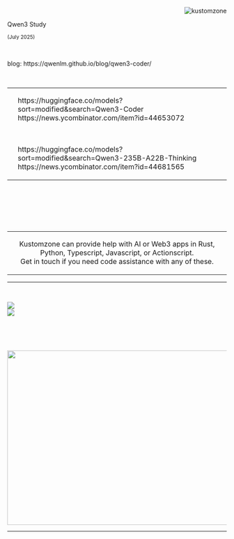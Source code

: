 <p align="right">
    <img src="https://komarev.com/ghpvc/?username=kustomzone&label=Profile%20views&color=0e75b6&style=flat" alt="kustomzone">
</p>

<table>
    <p>Qwen3 Study</p>
    <tr>
        <span>
            <p><small>(July 2025)</small></p>
<br>
<p>blog:   https://qwenlm.github.io/blog/qwen3-coder/ </p>
<br>
        </span>
        <td>
        </td>
        <td>
            <p>
                https://huggingface.co/models?sort=modified&search=Qwen3-Coder
                <br>
                https://news.ycombinator.com/item?id=44653072
                <br>
            </p>
            <br>
            <p>
                https://huggingface.co/models?sort=modified&search=Qwen3-235B-A22B-Thinking
                <br>
                https://news.ycombinator.com/item?id=44681565
            </p>
        </td>
    </tr>
</table>

<br><br><br><br><br>

<table>
    <tr>
        <td width="99999" align="center">
            <p color="#787878"> 
              Kustomzone can provide help with AI or Web3 apps in Rust, Python, Typescript, Javascript, or Actionscript.
              <br>
              Get in touch if you need code assistance with any of these.
            </p>
        </td>
    </tr>
</table>


<hr><br>

<p align="center" justify="center">

 ![](https://github-readme-stats.vercel.app/api?username=kustomzone&theme=dark&hide_border=false&include_all_commits=false&count_private=false)<br/>
 ![](https://github-readme-stats.vercel.app/api/top-langs/?username=kustomzone&theme=dark&hide_border=false&include_all_commits=false&count_private=false&layout=compact)

</p>

<br><br><br>

<p align="center" justify="center">
    <img src="https://github.com/kontains/bolt/raw/refs/heads/main/public/images/social.webp" width="600px" height="400px">
</p>

<hr>

